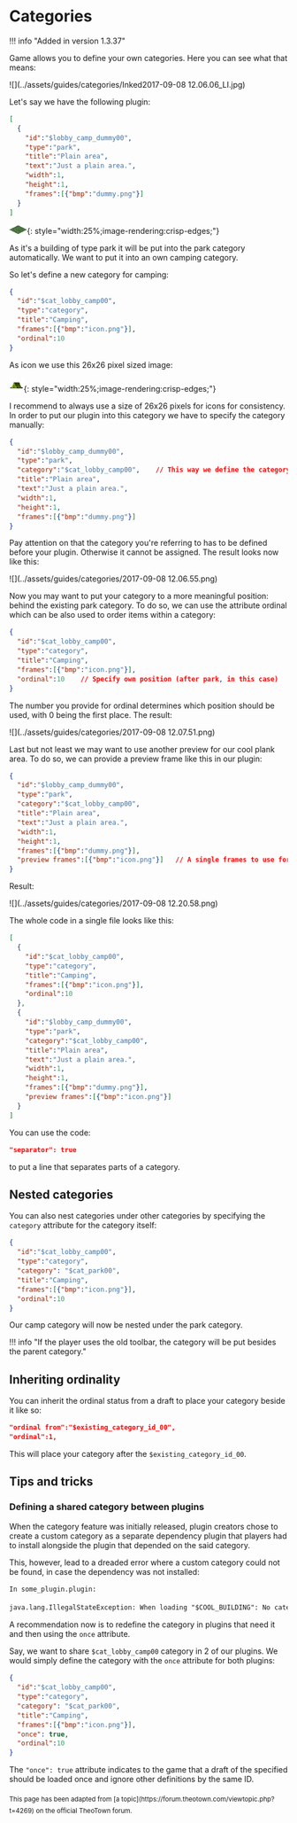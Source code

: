 # Categories

!!! info "Added in version 1.3.37"

Game allows you to define your own categories. Here you can see what that means:

![](../assets/guides/categories/Inked2017-09-08 12.06.06_LI.jpg)

Let's say we have the following plugin:
```json
[
  {
    "id":"$lobby_camp_dummy00",
    "type":"park",
    "title":"Plain area",
    "text":"Just a plain area.",
    "width":1,
    "height":1,
    "frames":[{"bmp":"dummy.png"}]
  }
]
```

![](../assets/guides/categories/dummy.png){: style="width:25%;image-rendering:crisp-edges;"}

As it's a building of type park it will be put into the park category automatically. We want to put it into an own camping category.

So let's define a new category for camping:
```json
{
  "id":"$cat_lobby_camp00",
  "type":"category",
  "title":"Camping",
  "frames":[{"bmp":"icon.png"}],
  "ordinal":10
}
```
As icon we use this 26x26 pixel sized image:

![](../assets/guides/categories/icon.png){: style="width:25%;image-rendering:crisp-edges;"}

I recommend to always use a size of 26x26 pixels for icons for consistency. In order to put our plugin into this category we have to specify the category manually:
```json
{
  "id":"$lobby_camp_dummy00",
  "type":"park",
  "category":"$cat_lobby_camp00",    // This way we define the category to put this park into
  "title":"Plain area",
  "text":"Just a plain area.",
  "width":1,
  "height":1,
  "frames":[{"bmp":"dummy.png"}]
}
```
Pay attention on that the category you're referring to has to be defined before your plugin. Otherwise it cannot be assigned. The result looks now like this:

![](../assets/guides/categories/2017-09-08 12.06.55.png)

Now you may want to put your category to a more meaningful position: behind the existing park category. To do so, we can use the attribute ordinal which can be also used to order items within a category:
```json
{
  "id":"$cat_lobby_camp00",
  "type":"category",
  "title":"Camping",
  "frames":[{"bmp":"icon.png"}],
  "ordinal":10    // Specify own position (after park, in this case)
}
```
The number you provide for ordinal determines which position should be used, with 0 being the first place. The result:

![](../assets/guides/categories/2017-09-08 12.07.51.png)

Last but not least we may want to use another preview for our cool plank area. To do so, we can provide a preview frame like this in our plugin:
```json
{
  "id":"$lobby_camp_dummy00",
  "type":"park",
  "category":"$cat_lobby_camp00",
  "title":"Plain area",
  "text":"Just a plain area.",
  "width":1,
  "height":1,
  "frames":[{"bmp":"dummy.png"}],
  "preview frames":[{"bmp":"icon.png"}]   // A single frames to use for preview
}
```

Result:

![](../assets/guides/categories/2017-09-08 12.20.58.png)

The whole code in a single file looks like this:
```json
[
  {
    "id":"$cat_lobby_camp00",
    "type":"category",
    "title":"Camping",
    "frames":[{"bmp":"icon.png"}],
    "ordinal":10
  },
  {
    "id":"$lobby_camp_dummy00",
    "type":"park",
    "category":"$cat_lobby_camp00",
    "title":"Plain area",
    "text":"Just a plain area.",
    "width":1,
    "height":1,
    "frames":[{"bmp":"dummy.png"}],
    "preview frames":[{"bmp":"icon.png"}]
  }
]
```

You can use the code:
```json
"separator": true
```
to put a line that separates parts of a category.

## Nested categories

You can also nest categories under other categories by specifying the `category` attribute for
the category itself:
```json
{
  "id":"$cat_lobby_camp00",
  "type":"category",
  "category": "$cat_park00",
  "title":"Camping",
  "frames":[{"bmp":"icon.png"}],
  "ordinal":10
}
```

Our camp category will now be nested under the park category.

!!! info "If the player uses the old toolbar, the category will be put besides the parent category."

## Inheriting ordinality

You can inherit the ordinal status from a draft to place your category beside it like so:
```json
"ordinal from":"$existing_category_id_00",
"ordinal":1,
```

This will place your category after the `$existing_category_id_00`.

## Tips and tricks

### Defining a shared category between plugins

When the category feature was initially released, plugin creators chose to create a custom category as a separate dependency plugin that players had to install alongside the plugin that depended on the said category.

This, however, lead to a dreaded error where a custom category could not be found, in case the dependency was not installed:
```txt
In some_plugin.plugin:

java.lang.IllegalStateException: When loading "$COOL_BUILDING": No category $my_custom_cat00 could be found
```

A recommendation now is to redefine the category in plugins that need it and then using the `once` attribute.

Say, we want to share `$cat_lobby_camp00` category in 2 of our plugins.
We would simply define the category with the `once` attribute for both plugins:
```json
{
  "id":"$cat_lobby_camp00",
  "type":"category",
  "category": "$cat_park00",
  "title":"Camping",
  "frames":[{"bmp":"icon.png"}],
  "once": true,
  "ordinal":10
}
```

The `"once": true` attribute indicates to the game that a draft of the specified should be loaded once and ignore
other definitions by the same ID.


<sub>
This page has been adapted from
[a topic](https://forum.theotown.com/viewtopic.php?t=4269)
on the official TheoTown forum.
</sub>
